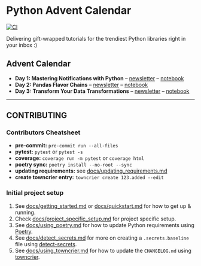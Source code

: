 # Python Advent Calendar

[![CI](https://github.com/CoefficientSystems/python-advent-calendar/actions/workflows/main.yaml/badge.svg)](https://github.com/CoefficientSystems/python-advent-calendar/actions/workflows/main.yaml)

Delivering gift-wrapped tutorials for the trendiest Python libraries right in your inbox :)

## Advent Calendar
  - **Day 1: Mastering Notifications with Python** – [newsletter](https://py-advent-calendar.beehiiv.com/p/py-advent-calendar-2023-day-1) – [notebook](advent/1_notifications/notebook.ipynb)
  - **Day 2: Pandas Flavor Chains** – [newsletter](https://py-advent-calendar.beehiiv.com/p/day-225-pandas-flavor-chains) – [notebook](advent/2_pandas_flavor/notebook.ipynb)
  - **Day 3: Transform Your Data Transformations** – [newsletter](https://py-advent-calendar.beehiiv.com/p/day-3-transform-data-transformations) – [notebook](advent/3_pyjanitor/notebook.ipynb)

---

## CONTRIBUTING

### Contributors Cheatsheet
  - **pre-commit:** `pre-commit run --all-files`
  - **pytest:** `pytest` or `pytest -s`
  - **coverage:** `coverage run -m pytest` or `coverage html`
  - **poetry sync:** `poetry install --no-root --sync`
  - **updating requirements:** see [docs/updating_requirements.md](docs/updating_requirements.md)
  - **create towncrier entry:** `towncrier create 123.added --edit`

### Initial project setup

1. See [docs/getting_started.md](docs/getting_started.md) or [docs/quickstart.md](docs/quickstart.md)
   for how to get up & running.
2. Check [docs/project_specific_setup.md](docs/project_specific_setup.md) for project specific setup.
3. See [docs/using_poetry.md](docs/using_poetry.md) for how to update Python requirements using
   [Poetry](https://python-poetry.org/).
4. See [docs/detect_secrets.md](docs/detect_secrets.md) for more on creating a `.secrets.baseline`
   file using [detect-secrets](https://github.com/Yelp/detect-secrets).
5. See [docs/using_towncrier.md](docs/using_towncrier.md) for how to update the `CHANGELOG.md`
   using [towncrier](https://github.com/twisted/towncrier).
